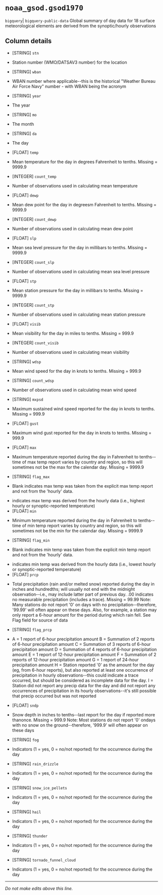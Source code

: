 # `noaa_gsod.gsod1970`
`bigquery`| `bigquery-public-data`
Global summary of day data for 18 surface meteorological elements are derived from the synoptic/hourly observations

## Column details
* [STRING]    `stn`
 - Station number (WMO/DATSAV3 number) for the location
* [STRING]    `wban`
 - WBAN number where applicable--this is the historical "Weather Bureau Air Force Navy" number - with WBAN being the acronym
* [STRING]    `year`
 - The year
* [STRING]    `mo`
 - The month
* [STRING]    `da`
 - The day
* [FLOAT]     `temp`
 - Mean temperature for the day in degrees Fahrenheit to tenths. Missing = 9999.9
* [INTEGER]   `count_temp`
 - Number of observations used in calculating mean temperature
* [FLOAT]     `dewp`
 - Mean dew point for the day in degreesm Fahrenheit to tenths.  Missing = 9999.9
* [INTEGER]   `count_dewp`
 - Number of observations used in calculating mean dew point
* [FLOAT]     `slp`
 - Mean sea level pressure for the day in millibars to tenths. Missing = 9999.9
* [INTEGER]   `count_slp`
 - Number of observations used in calculating mean sea level pressure
* [FLOAT]     `stp`
 - Mean station pressure for the day in millibars to tenths. Missing = 9999.9
* [INTEGER]   `count_stp`
 - Number of observations used in calculating mean station pressure
* [FLOAT]     `visib`
 - Mean visibility for the day in miles to tenths.  Missing = 999.9
* [INTEGER]   `count_visib`
 - Number of observations used in calculating mean visibility
* [STRING]    `wdsp`
 - Mean wind speed for the day in knots to tenths. Missing = 999.9
* [STRING]    `count_wdsp`
 - Number of observations used in calculating mean wind speed
* [STRING]    `mxpsd`
 - Maximum sustained wind speed reported for the day in knots to tenths. Missing = 999.9
* [FLOAT]     `gust`
 - Maximum wind gust reported for the day in knots to tenths. Missing = 999.9
* [FLOAT]     `max`
 - Maximum temperature reported during the day in Fahrenheit to tenths--time of max temp report varies by country and region, so this will sometimes not be the max for the calendar day. Missing = 9999.9
* [STRING]    `flag_max`
 - Blank indicates max temp was taken from the explicit max temp report and not from the 'hourly' data.
* indicates max temp was  derived from the hourly data (i.e., highest hourly or synoptic-reported temperature)
* [FLOAT]     `min`
 - Minimum temperature reported during the day in Fahrenheit to tenths--time of min temp report varies by country and region, so this will sometimes not be the min for the calendar day. Missing = 9999.9
* [STRING]    `flag_min`
 - Blank indicates min temp was taken from the explicit min temp report and not from the 'hourly' data.
* indicates min temp was derived from the hourly data (i.e., lowest hourly or synoptic-reported temperature)
* [FLOAT]     `prcp`
 - Total precipitation (rain and/or melted snow) reported during the day in inches and hundredths; will usually not end with the midnight observation--i.e., may include latter part of previous day. 
.00 indicates no measurable precipitation (includes a trace).
Missing = 99.99
Note: Many stations do not report '0' on days with no precipitation--therefore, '99.99' will often appear on these days. Also, for example, a station may only report a 6-hour amount for the period during which rain fell. See Flag field for source of data
* [STRING]    `flag_prcp`
 - A = 1 report of 6-hour precipitation amount
B = Summation of 2 reports of 6-hour precipitation amount
C = Summation of 3 reports of 6-hour precipitation amount
D = Summation of 4 reports of 6-hour precipitation amount
E = 1 report of 12-hour precipitation amount
F = Summation of 2 reports of 12-hour precipitation amount
G = 1 report of 24-hour precipitation amount
H = Station reported '0' as the amount for the day (eg, from 6-hour reports), but also reported at least one occurrence of precipitation in hourly observations--this could indicate a trace occurred, but should be considered as incomplete data for the day.
I = Station did not report any precip data for the day and did not report any occurrences of precipitation in its hourly observations--it's still possible that precip occurred but was not reported
* [FLOAT]     `sndp`
 - Snow depth in inches to tenths--last report for the day if reported more thanonce. Missing = 999.9
Note: Most stations do not report '0' ondays with no snow on the ground--therefore, '999.9' will often appear on these days
* [STRING]    `fog`
 - Indicators (1 = yes, 0 = no/not reported) for the occurrence during the day
* [STRING]    `rain_drizzle`
 - Indicators (1 = yes, 0 = no/not reported) for the occurrence during the day
* [STRING]    `snow_ice_pellets`
 - Indicators (1 = yes, 0 = no/not reported) for the occurrence during the day
* [STRING]    `hail`
 - Indicators (1 = yes, 0 = no/not reported) for the occurrence during the day
* [STRING]    `thunder`
 - Indicators (1 = yes, 0 = no/not reported) for the occurrence during the day
* [STRING]    `tornado_funnel_cloud`
 - Indicators (1 = yes, 0 = no/not reported) for the occurrence during the day

-------------------------------------------------------------------------------
*Do not make edits above this line.*
